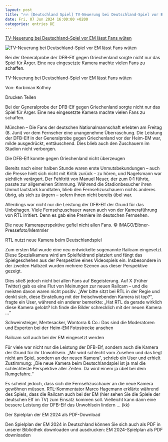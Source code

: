 ```yaml
---
layout: post
title: "🔥🔥 [Deutschland Spiel] TV-Neuerung bei Deutschland-Spiel vor EM lässt Fans wüten"
date: Fri, 07 Jun 2024 16:00:00 +0200
categories: entries DE
---
```

[TV-Neuerung bei Deutschland-Spiel vor EM lässt Fans wüten](https://www.fr.de/sport/fussball/tv-neuerung-rtl-deutschland-spiel-em-laesst-fans-wueten-railcam-zr-93118240.html)

![TV-Neuerung bei Deutschland-Spiel vor EM lässt Fans wüten](https://www.fr.de/assets/images/34/770/34770526-die-neue-kameraperspektive-gefiel-nicht-allen-fans-2iwzXe6zsEfe.jpg)

Bei der Generalprobe der DFB-Elf gegen Griechenland sorgte nicht nur das Spiel für Ärger. Eine neu eingesetzte Kamera machte vielen Fans zu schaffen.

TV-Neuerung bei Deutschland-Spiel vor EM lässt Fans wüten

Von: Korbinian Kothny

Drucken Teilen

Bei der Generalprobe der DFB-Elf gegen Griechenland sorgte nicht nur das Spiel für Ärger. Eine neu eingesetzte Kamera machte vielen Fans zu schaffen.

München – Die Fans der deutschen Nationalmannschaft erlebten am Freitag (8. Juni) vor dem Fernseher eine unangenehme Überraschung. Die Leistung der DFB-Elf in der Generalprobe gegen Griechenland vor der Heim-EM war, milde ausgedrückt, enttäuschend. Dies blieb auch den Zuschauern im Stadion nicht verborgen.

Die DFB-Elf konnte gegen Griechenland nicht überzeugen

Bereits nach einer halben Stunde waren erste Unmutsbekundungen – auch die Presse hielt sich nicht mit Kritik zurück – zu hören, und Nagelsmann war sichtlich verärgert. Der Fehltritt von Manuel Neuer, der zum 0:1 führte, passte zur allgemeinen Stimmung. Während die Stadionbesucher ihren Unmut lautstark kundtaten, blieb den Fernsehzuschauern nichts anderes übrig, als sich zu ärgern – sofern ihnen nicht bereits übel war.

Allerdings war nicht nur die Leistung der DFB-Elf der Grund für das Unbehagen. Viele Fernsehzuschauer waren auch von der Kameraführung von RTL irritiert. Denn es gab eine Premiere im deutschen Fernsehen.

Die neue Kameraperspektive gefiel nicht allen Fans. © IMAGO/Eibner-Pressefoto/Memmler

RTL nutzt neue Kamera beim Deutschlandspiel

Zum ersten Mal wurde eine neu entwickelte sogenannte Railcam eingesetzt. Diese Spezialkamera wird am Spielfeldrand platziert und fängt das Spielgeschehen aus der Perspektive eines Videospiels ein. Insbesondere in der zweiten Halbzeit wurden mehrere Szenen aus dieser Perspektive gezeigt.

Dies stieß jedoch nicht bei allen Fans auf Begeisterung. Auf X (früher Twitter) gab es eine Flut von Meinungen zur neuen Railcam – und die meisten davon waren nicht positiv. „Wer bitte sitzt bei RTL in der Regie und denkt sich, diese Einstellung mit der freischwebenden Kamera ist top?“, fragte ein User, während ein anderer bemerkte: „Hat RTL da gerade wirklich diese Kamera gelobt? Ich finde die Bilder schrecklich mit der neuen Kamera …“

Schweinsteiger, Mertesacker, Wontorra & Co.: Das sind die Moderatoren und Experten bei der Heim-EM Fotostrecke ansehen

Railcam soll auch bei der EM eingesetzt werden

Für viele war nicht nur die Leistung der DFB-Elf, sondern auch die Kamera der Grund für ihr Unwohlsein. „Mir wird schlecht vom Zusehen und das liegt nicht am Spiel, sondern an der neuen Kamera“, schrieb ein User und erhielt Zustimmung: „Die neue Kamera beim Deutschlandspiel ist ja mal die schlechteste Perspektive aller Zeiten. Da wird einem ja übel bei dem Rumgefahre.“

Es scheint jedoch, dass sich die Fernsehzuschauer an die neue Kamera gewöhnen müssen. RTL-Kommentator Marco Hagemann erklärte während des Spiels, dass die Railcam auch bei der EM (hier sehen Sie die Spiele der deutschen Elf im TV) zum Einsatz kommen soll. Vielleicht kann dann eine bessere Leistung der DFB-Elf das Unwohlsein lindern … (kk)

Der Spielplan der EM 2024 als PDF-Download

Den Spielplan der EM 2024 in Deutschland können Sie sich auch als PDF in unserer Bibliothek downloaden und ausdrucken: EM 2024-Spielplan als PDF downloaden

